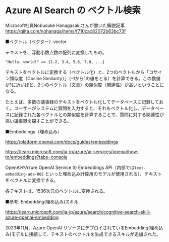 # Azure AI Search の ベクトル検索



Microsoft社員Nobusuke Hanagasakiさんが書いた解説記事
https://qiita.com/nohanaga/items/f710cac82072b63bc73f


■ベクトル（ベクター）vector

テキストを、浮動小数点数の配列に変換したもの。

```
"Hello, world!" => {1.2, 3.4, 5.6, 7.8, ...}
```

テキストをベクトルに変換する（ベクトル化）と、2つのベクトルから「コサイン類似度（Cosine Similarity）」（-1から1の値をとる）を計算できる。この数値が1に近いほど、2つのベクトル（文章）の類似度（関連性）が高いということになる。

たとえば、多数の議事録のテキストをベクトル化してデータベースに記録しておく。ユーザーがシステムに質問を入力すると、それもベクトル化し、データベースに記録された各ベクトルとの類似度を計算することで、質問に対する関連性が高い議事録を探すことができる。

■Embeddings（埋め込み）

https://platform.openai.com/docs/guides/embeddings

https://learn.microsoft.com/ja-jp/azure/ai-services/openai/how-to/embeddings?tabs=console

OpenAIやAzure OpenAI Service の Embeddings API（内部では`text-embedding-ada-002` といった埋め込み計算用のモデルが使用される）、テキストをベクトルに変換できる。

各テキストは、1536次元のベクトルに変換される。

■参考: Embedding(埋め込み)スキル

https://learn.microsoft.com/ja-jp/azure/search/cognitive-search-skill-azure-openai-embedding

2023年11月、Azure OpenAI リソースにデプロイされているEmbedding(埋め込み)モデルに接続して、テキストのベクトルを生成できるスキルが追加された。

